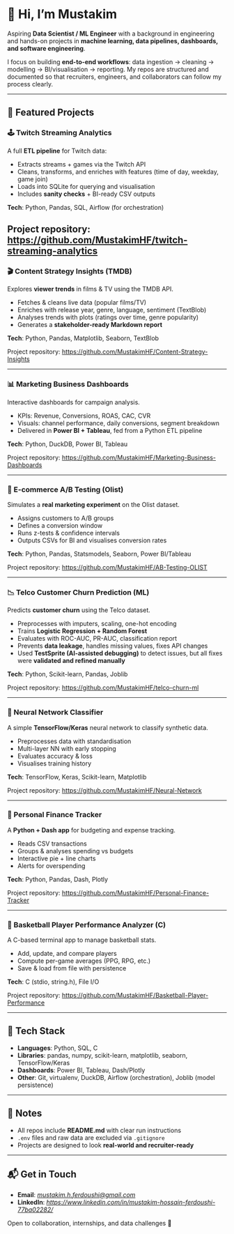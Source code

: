 # 👋 Hi, I’m Mustakim  

Aspiring **Data Scientist / ML Engineer** with a background in engineering and hands-on projects in **machine learning, data pipelines, dashboards, and software engineering**.  

I focus on building **end-to-end workflows**: data ingestion → cleaning → modelling → BI/visualisation → reporting. My repos are structured and documented so that recruiters, engineers, and collaborators can follow my process clearly.  

---

## 🚀 Featured Projects  

### 🕹 Twitch Streaming Analytics  
A full **ETL pipeline** for Twitch data:
- Extracts streams + games via the Twitch API  
- Cleans, transforms, and enriches with features (time of day, weekday, game join)  
- Loads into SQLite for querying and visualisation  
- Includes **sanity checks** + BI-ready CSV outputs

**Tech**: Python, Pandas, SQL, Airflow (for orchestration)  

Project repository: https://github.com/MustakimHF/twitch-streaming-analytics
---

### 🎬 Content Strategy Insights (TMDB)  
Explores **viewer trends** in films & TV using the TMDB API.  
- Fetches & cleans live data (popular films/TV)  
- Enriches with release year, genre, language, sentiment (TextBlob)  
- Analyses trends with plots (ratings over time, genre popularity)  
- Generates a **stakeholder-ready Markdown report**  

**Tech**: Python, Pandas, Matplotlib, Seaborn, TextBlob  

Project repository: https://github.com/MustakimHF/Content-Strategy-Insights

---

### 📊 Marketing Business Dashboards  
Interactive dashboards for campaign analysis.  
- KPIs: Revenue, Conversions, ROAS, CAC, CVR  
- Visuals: channel performance, daily conversions, segment breakdown  
- Delivered in **Power BI + Tableau**, fed from a Python ETL pipeline  

**Tech**: Python, DuckDB, Power BI, Tableau  

Project repository: https://github.com/MustakimHF/Marketing-Business-Dashboards

---

### 🛒 E-commerce A/B Testing (Olist)  
Simulates a **real marketing experiment** on the Olist dataset.  
- Assigns customers to A/B groups  
- Defines a conversion window  
- Runs z-tests & confidence intervals  
- Outputs CSVs for BI and visualises conversion rates  

**Tech**: Python, Pandas, Statsmodels, Seaborn, Power BI/Tableau  

Project repository: https://github.com/MustakimHF/AB-Testing-OLIST

---

### 📉 Telco Customer Churn Prediction (ML)  
Predicts **customer churn** using the Telco dataset.  
- Preprocesses with imputers, scaling, one-hot encoding  
- Trains **Logistic Regression + Random Forest**  
- Evaluates with ROC-AUC, PR-AUC, classification report  
- Prevents **data leakage**, handles missing values, fixes API changes  
- Used **TestSprite (AI-assisted debugging)** to detect issues, but all fixes were **validated and refined manually**  

**Tech**: Python, Scikit-learn, Pandas, Joblib  

Project repository: https://github.com/MustakimHF/telco-churn-ml

---

### 🧠 Neural Network Classifier  
A simple **TensorFlow/Keras** neural network to classify synthetic data.  
- Preprocesses data with standardisation  
- Multi-layer NN with early stopping  
- Evaluates accuracy & loss  
- Visualises training history  

**Tech**: TensorFlow, Keras, Scikit-learn, Matplotlib  

Project repository: https://github.com/MustakimHF/Neural-Network

---

### 💸 Personal Finance Tracker  
A **Python + Dash app** for budgeting and expense tracking.  
- Reads CSV transactions  
- Groups & analyses spending vs budgets  
- Interactive pie + line charts  
- Alerts for overspending  

**Tech**: Python, Pandas, Dash, Plotly  

Project repository: https://github.com/MustakimHF/Personal-Finance-Tracker

---

### 🏀 Basketball Player Performance Analyzer (C)  
A C-based terminal app to manage basketball stats.  
- Add, update, and compare players  
- Compute per-game averages (PPG, RPG, etc.)  
- Save & load from file with persistence  

**Tech**: C (stdio, string.h), File I/O  

Project repository: https://github.com/MustakimHF/Basketball-Player-Performance

---

## 🧰 Tech Stack  

- **Languages**: Python, SQL, C  
- **Libraries**: pandas, numpy, scikit-learn, matplotlib, seaborn, TensorFlow/Keras  
- **Dashboards**: Power BI, Tableau, Dash/Plotly  
- **Other**: Git, virtualenv, DuckDB, Airflow (orchestration), Joblib (model persistence)  

---

## 📎 Notes  

- All repos include **README.md** with clear run instructions  
- `.env` files and raw data are excluded via `.gitignore`  
- Projects are designed to look **real-world and recruiter-ready**  

---

## 📬 Get in Touch  

- **Email**: *mustakim.h.ferdoushi@gmail.com*  
- **LinkedIn**: *https://www.linkedin.com/in/mustakim-hossain-ferdoushi-77ba02282/*  

Open to collaboration, internships, and data challenges 🚀  
